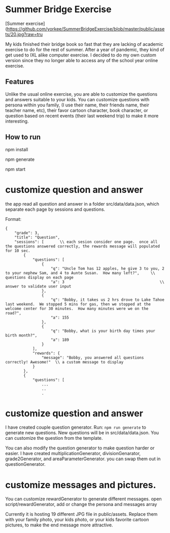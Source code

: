 # Summer Bridge Exercise

[Summer exercise](https://github.com/yorkee/SummerBridgeExercise/blob/master/public/assets/20.jpg?raw=tru

My kids finished their bridge book so fast that they are lacking of academic exercise to do for the rest of summer.  After a year of pandemic, they kind of get used to IXL alike computer exercise.  I decided to do my own custom version since they no longer able to access any of the school year online exercise.


## Features

Unlike the usual online exercise, you are able to customize the questions and answers suitable to your kids.  You can customize questions with persona within you family, (I use their name, their friends name, their teacher name, etc), their favor cartoon character, book character, or question based on recent events (their last weekend trip) to make it more interesting.  


## How to run

npm install

npm generate

npm start


# customize question and answer

the app read all question and answer in a folder src/data/data.json, which separate each page by sessions and questions.

Format:
```
{
    "grade": 3,
    "title": "Question",
    "sessions": [       \\ each sesion consider one page.  once all the questions answered correctly, the rewards message will populated for 10 sec.
        {
            "questions": [
                {
                    "q": "Uncle Tom has 12 apples, he give 3 to you, 2 to your nephew Sam, and 4 to Aunte Susan.  How many left?",     \\ questions display on each page
                    "a": 3                                          \\ answer to validate user input
                },
                {
                    "q": "Bobby, it takes us 2 hrs drove to Lake Tahoe last weekend.  We stopped 5 mins for gas, then we stopped at the welcome center for 30 minutes.  How many minutes were we on the road?",
                    "a": 155
                },
                {
                    "q": "Bobby, what is your birth day times your birth month?",
                    "a": 189
                }
            ],
            "rewards": {
                "message": "Bobby, you answered all questions correctly! Awesome!"  \\ a custom message to display 
            }
        },        
        {
            "questions": [
                ...
                ..
                .
```


# customize question and answer

I have created couple question generator.  Run: ```npm run generate``` to generate new questions.  New questions will be in src/data/data.json.  You can customize the question from the template.

You can also modify the question generator to make question harder or easier.  I have created multiplicationGenerator, divisionGenarator, grade2Generator, and areaParameterGenerator.  you can swap them out in questionGenerator.


# customize messages and pictures.


You can customize rewardGenerator to generate different messages.  open script/rewardGenerator, add or change the persona and messages array

Currently it is hosting 19 different JPG file in public/assets.  Replace them with your family photo, your kids photo, or your kids favorite cartoon pictures, to make the end message more attractive.










